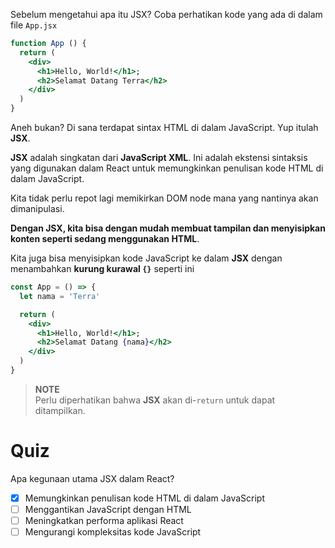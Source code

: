 Sebelum mengetahui apa itu JSX? Coba perhatikan kode yang ada di dalam file `App.jsx`

```jsx
function App () {
  return (
    <div>
      <h1>Hello, World!</h1>;
      <h2>Selamat Datang Terra</h2>
    </div>
  )
} 
```

Aneh bukan? Di sana terdapat sintax HTML di dalam JavaScript. Yup itulah **JSX**.

**JSX** adalah singkatan dari **JavaScript XML**. Ini adalah ekstensi sintaksis yang digunakan dalam React untuk memungkinkan penulisan kode HTML di dalam JavaScript.

Kita tidak perlu repot lagi memikirkan DOM node mana yang nantinya akan dimanipulasi. 

**Dengan JSX, kita bisa dengan mudah membuat tampilan dan menyisipkan konten seperti sedang menggunakan HTML**.

Kita juga bisa menyisipkan kode JavaScript ke dalam **JSX** dengan menambahkan **kurung kurawal `{}`** seperti ini

```jsx
const App = () => {
  let nama = 'Terra'

  return (
    <div>
      <h1>Hello, World!</h1>;
      <h2>Selamat Datang {nama}</h2>
    </div>
  )
} 
```

> **NOTE**</br>
> Perlu diperhatikan bahwa **JSX** akan di-`return` untuk dapat ditampilkan.

# Quiz

Apa kegunaan utama JSX dalam React?
- [x] Memungkinkan penulisan kode HTML di dalam JavaScript
- [ ] Menggantikan JavaScript dengan HTML
- [ ] Meningkatkan performa aplikasi React
- [ ] Mengurangi kompleksitas kode JavaScript